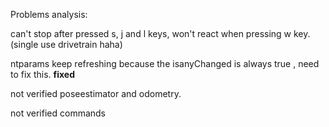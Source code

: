 Problems analysis:

can't stop after pressed s, j and l keys, won't react when pressing w key.(single use drivetrain haha)

ntparams keep refreshing because the isanyChanged is always true , need to fix this. **fixed**

not verified poseestimator and odometry.

not verified commands